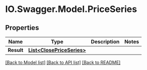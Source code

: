 # IO.Swagger.Model.PriceSeries
## Properties

Name | Type | Description | Notes
------------ | ------------- | ------------- | -------------
**Result** | [**List&lt;ClosePriceSeries&gt;**](ClosePriceSeries.md) |  | 

[[Back to Model list]](../README.md#documentation-for-models) [[Back to API list]](../README.md#documentation-for-api-endpoints) [[Back to README]](../README.md)

